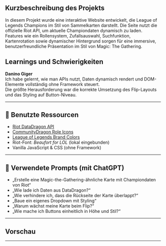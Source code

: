 

## Kurzbeschreibung des Projekts

In diesem Projekt wurde eine interaktive Website entwickelt, die League of Legends Champions im Stil von Sammelkarten darstellt. Die Seite nutzt die offizielle Riot API, um aktuelle Championdaten dynamisch zu laden. Features wie ein Rollensystem, Zufallsauswahl, Suchfunktion, Kartenrotation sowie dynamischer Hintergrund sorgen für eine immersive, benutzerfreundliche Präsentation im Stil von Magic: The Gathering.


## Learnings und Schwierigkeiten

**Danino Giger**  
Ich habe gelernt, wie man APIs nutzt, Daten dynamisch rendert und DOM-Elemente vollständig ohne Framework steuert.  
Die größte Herausforderung war die korrekte Umsetzung des Flip-Layouts und das Styling auf Button-Niveau.

---

## 🔹 Benutzte Ressourcen

- [Riot DataDragon API](https://ddragon.leagueoflegends.com/)
- [CommunityDragon Role Icons](https://raw.communitydragon.org/latest/plugins/rcp-fe-lol-champion-details/global/default/)
- [League of Legends Brand Colors](https://brand.riotgames.com/en-us/league-of-legends/color/)
- Riot-Font: *Beaufort for LOL* (lokal eingebunden)
- Vanilla JavaScript & CSS (ohne Framework)

---

## 🔹 Verwendete Prompts (mit ChatGPT)

- „Erstelle eine Magic-the-Gathering-ähnliche Karte mit Championdaten von Riot“
- „Wie lade ich Daten aus DataDragon?“
- „Wie verhindere ich, dass die Rückseite der Karte überlappt?“
- „Baue ein eigenes Dropdown mit Styling“
- „Warum wächst meine Karte beim Flip?“
- „Wie mache ich Buttons einheitlich in Höhe und Stil?“

---

## Vorschau



---

